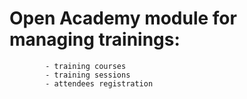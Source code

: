 Open Academy module for managing trainings:
==========================================
            - training courses
            - training sessions
            - attendees registration

